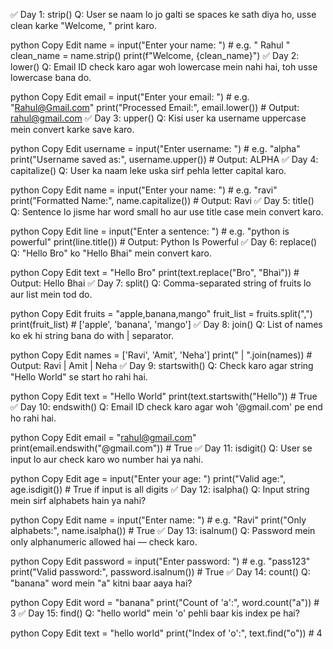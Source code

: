 ✅ Day 1: strip()
Q: User se naam lo jo galti se spaces ke sath diya ho, usse clean karke "Welcome, <name>" print karo.

python
Copy
Edit
name = input("Enter your name: ")  # e.g. "   Rahul  "
clean_name = name.strip()
print(f"Welcome, {clean_name}")
✅ Day 2: lower()
Q: Email ID check karo agar woh lowercase mein nahi hai, toh usse lowercase bana do.

python
Copy
Edit
email = input("Enter your email: ")  # e.g. "Rahul@Gmail.com"
print("Processed Email:", email.lower())  # Output: rahul@gmail.com
✅ Day 3: upper()
Q: Kisi user ka username uppercase mein convert karke save karo.

python
Copy
Edit
username = input("Enter username: ")  # e.g. "alpha"
print("Username saved as:", username.upper())  # Output: ALPHA
✅ Day 4: capitalize()
Q: User ka naam leke uska sirf pehla letter capital karo.

python
Copy
Edit
name = input("Enter your name: ")  # e.g. "ravi"
print("Formatted Name:", name.capitalize())  # Output: Ravi
✅ Day 5: title()
Q: Sentence lo jisme har word small ho aur use title case mein convert karo.

python
Copy
Edit
line = input("Enter a sentence: ")  # e.g. "python is powerful"
print(line.title())  # Output: Python Is Powerful
✅ Day 6: replace()
Q: "Hello Bro" ko "Hello Bhai" mein convert karo.

python
Copy
Edit
text = "Hello Bro"
print(text.replace("Bro", "Bhai"))  # Output: Hello Bhai
✅ Day 7: split()
Q: Comma-separated string of fruits lo aur list mein tod do.

python
Copy
Edit
fruits = "apple,banana,mango"
fruit_list = fruits.split(",")
print(fruit_list)  # ['apple', 'banana', 'mango']
✅ Day 8: join()
Q: List of names ko ek hi string bana do with | separator.

python
Copy
Edit
names = ['Ravi', 'Amit', 'Neha']
print(" | ".join(names))  # Output: Ravi | Amit | Neha
✅ Day 9: startswith()
Q: Check karo agar string "Hello World" se start ho rahi hai.

python
Copy
Edit
text = "Hello World"
print(text.startswith("Hello"))  # True
✅ Day 10: endswith()
Q: Email ID check karo agar woh '@gmail.com' pe end ho rahi hai.

python
Copy
Edit
email = "rahul@gmail.com"
print(email.endswith("@gmail.com"))  # True
✅ Day 11: isdigit()
Q: User se input lo aur check karo wo number hai ya nahi.

python
Copy
Edit
age = input("Enter your age: ")
print("Valid age:", age.isdigit())  # True if input is all digits
✅ Day 12: isalpha()
Q: Input string mein sirf alphabets hain ya nahi?

python
Copy
Edit
name = input("Enter name: ")  # e.g. "Ravi"
print("Only alphabets:", name.isalpha())  # True
✅ Day 13: isalnum()
Q: Password mein only alphanumeric allowed hai — check karo.

python
Copy
Edit
password = input("Enter password: ")  # e.g. "pass123"
print("Valid password:", password.isalnum())  # True
✅ Day 14: count()
Q: "banana" word mein "a" kitni baar aaya hai?

python
Copy
Edit
word = "banana"
print("Count of 'a':", word.count("a"))  # 3
✅ Day 15: find()
Q: "hello world" mein 'o' pehli baar kis index pe hai?

python
Copy
Edit
text = "hello world"
print("Index of 'o':", text.find("o"))  # 4